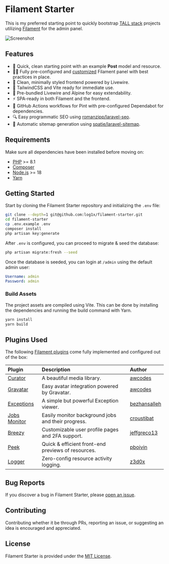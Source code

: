 # Filament Starter

This is my preferred starting point to quickly bootstrap [TALL stack](https://tallstack.dev/) projects utilizing [Filament](https://filamentphp.com/) for the admin panel.

![Screenshot](https://i.imgur.com/AxerbeO.png)

## Features

- 🚀 Quick, clean starting point with an example **Post** model and resource.
- 🧑‍💻 Fully pre-configured and [customized](#plugins-used) Filament panel with best practices in place.
- 🎨 Clean, minimally styled frontend powered by Livewire.
- 💄 TailwindCSS and Vite ready for immediate use.
- 👷 Pre-bundled Livewire and Alpine for easy extendability.
- ⚡️ SPA-ready in both Filament and the frontend.
- 🔨 GitHub Actions workflows for Pint with pre-configured Dependabot for dependencies.
- 🔍️ Easy programmatic SEO using [romanzipp/laravel-seo](https://github.com/romanzipp/Laravel-SEO).
- 📝 Automatic sitemap generation using [spatie/laravel-sitemap](https://github.com/spatie/laravel-sitemap).

## Requirements

Make sure all dependencies have been installed before moving on:

- [PHP](https://secure.php.net/manual/en/install.php) >= 8.1
- [Composer](https://getcomposer.org/download/)
- [Node.js](http://nodejs.org/) >= 18
- [Yarn](https://yarnpkg.com/en/docs/install)

## Getting Started

Start by cloning the Filament Starter repository and initializing the `.env` file:

```sh
git clone --depth=1 git@github.com:log1x/filament-starter.git
cd filament-starter
cp .env.example .env
composer install
php artisan key:generate
```

After `.env` is configured, you can proceed to migrate & seed the database:

```sh
php artisan migrate:fresh --seed
```

Once the database is seeded, you can login at `/admin` using the default admin user:

```yaml
Username: admin
Password: admin
```

### Build Assets

The project assets are compiled using Vite. This can be done by installing the dependencies and running the build command with Yarn.

```sh
yarn install
yarn build
```

## Plugins Used

The following [Filament plugins](https://filamentphp.com/plugins) come fully implemented and configured out of the box:

| **Plugin**                                                          | **Description**                                    | **Author**                                      |
| :------------------------------------------------------------------ | :------------------------------------------------- | :---------------------------------------------- |
| [Curator](https://github.com/awcodes/filament-curator)              | A beautiful media library.                         | [awcodes](https://github.com/awcodes)           |
| [Gravatar](https://github.com/awcodes/filament-gravatar)            | Easy avatar integration powered by Gravatar.       | [awcodes](https://github.com/awcodes)           |
| [Exceptions](https://github.com/bezhansalleh/filament-exceptions)   | A simple but powerful Exception viewer.            | [bezhansalleh](https://github.com/bezhansalleh) |
| [Jobs Monitor](https://github.com/croustibat/filament-jobs-monitor) | Easily monitor background jobs and their progress. | [croustibat](https://github.com/croustibat)     |
| [Breezy](https://github.com/jeffgreco13/filament-breezy)            | Customizable user profile pages and 2FA support.   | [jeffgreco13](https://github.com/jeffgreco13)   |
| [Peek](https://github.com/pboivin/filament-peek)                    | Quick & efficient front-end previews of resources. | [pboivin](https://github.com/pboivin)           |
| [Logger](https://github.com/z3d0x/filament-logger)                  | Zero-config resource activity logging.             | [z3d0x](https://github.com/z3d0x)               |

## Bug Reports

If you discover a bug in Filament Starter, please [open an issue](https://github.com/log1x/filament-starter/issues).

## Contributing

Contributing whether it be through PRs, reporting an issue, or suggesting an idea is encouraged and appreciated.

## License

Filament Starter is provided under the [MIT License](LICENSE.md).
